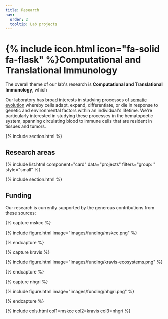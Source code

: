 ```yaml
---
title: Research
nav:
  order: 2
  tooltip: Lab projects
---
```


# {% include icon.html icon="fa-solid fa-flask" %}Computational and Translational Immunology

The overall theme of our lab's research is **Computational and Translational Immunology**,
which 

Our laboratory has broad interests in studying processes of [somatic evolution](somatic-evolution) whereby cells
adapt, expand, differentiate, or die in response to genetic and environmental factors within 
an individual's lifetime. We're particularly interested in studying these processes in the hematopoetic 
system, spanning circulating blood to immune cells that are resident in tissues and tumors. 

{% include section.html %}

## Research areas

{% include list.html component="card" data="projects" filters="group: " style="small" %}


{% include section.html %}

## Funding

Our research is currently supported by the generous contributions from these sources:

{% capture mskcc %}

{%
  include figure.html
  image="images/funding/mskcc.png"
%}

{% endcapture %}

{% capture kravis %}

{%
  include figure.html
  image="images/funding/kravis-ecosystems.png"
%}

{% endcapture %}

{% capture nhgri %}

{%
  include figure.html
  image="images/funding/nhgri.png"
%}

{% endcapture %}

{% include cols.html col1=mskcc col2=kravis col3=nhgri %}

